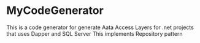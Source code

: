 # MyCodeGenerator
This is a code generator for generate Aata Access Layers for .net projects that uses Dapper and SQL Server
This implements Repository pattern 
